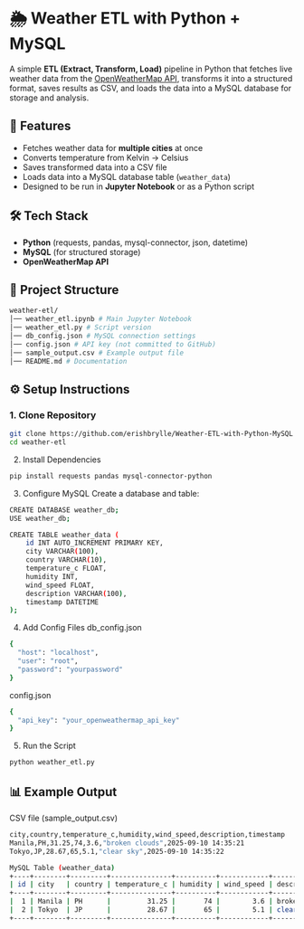 # 🌦 Weather ETL with Python + MySQL

A simple **ETL (Extract, Transform, Load)** pipeline in Python that fetches live weather data from the [OpenWeatherMap API](https://openweathermap.org/), transforms it into a structured format, saves results as CSV, and loads the data into a MySQL database for storage and analysis.

## 📌 Features
- Fetches weather data for **multiple cities** at once
- Converts temperature from Kelvin → Celsius
- Saves transformed data into a CSV file
- Loads data into a MySQL database table (`weather_data`)
- Designed to be run in **Jupyter Notebook** or as a Python script

## 🛠 Tech Stack
- **Python** (requests, pandas, mysql-connector, json, datetime)
- **MySQL** (for structured storage)
- **OpenWeatherMap API**

## 📂 Project Structure
```bash
weather-etl/
│── weather_etl.ipynb # Main Jupyter Notebook
│── weather_etl.py # Script version
│── db_config.json # MySQL connection settings
│── config.json # API key (not committed to GitHub)
│── sample_output.csv # Example output file
│── README.md # Documentation
```

## ⚙️ Setup Instructions

### 1. Clone Repository
```bash
git clone https://github.com/erishbrylle/Weather-ETL-with-Python-MySQL
cd weather-etl
```

2. Install Dependencies
```bash
pip install requests pandas mysql-connector-python
```

3. Configure MySQL
Create a database and table:
```bash
CREATE DATABASE weather_db;
USE weather_db;

CREATE TABLE weather_data (
    id INT AUTO_INCREMENT PRIMARY KEY,
    city VARCHAR(100),
    country VARCHAR(10),
    temperature_c FLOAT,
    humidity INT,
    wind_speed FLOAT,
    description VARCHAR(100),
    timestamp DATETIME
);
```
4. Add Config Files
db_config.json
```bash
{
  "host": "localhost",
  "user": "root",
  "password": "yourpassword"
}
```
config.json
```bash
{
  "api_key": "your_openweathermap_api_key"
}
```
5. Run the Script
```bash
python weather_etl.py
```

## 📊 Example Output
CSV file (sample_output.csv)
```bash
city,country,temperature_c,humidity,wind_speed,description,timestamp
Manila,PH,31.25,74,3.6,"broken clouds",2025-09-10 14:35:21
Tokyo,JP,28.67,65,5.1,"clear sky",2025-09-10 14:35:22
```

```bash
MySQL Table (weather_data)
+----+--------+---------+---------------+----------+------------+----------------+---------------------+
| id | city   | country | temperature_c | humidity | wind_speed | description    | timestamp           |
+----+--------+---------+---------------+----------+------------+----------------+---------------------+
|  1 | Manila | PH      |         31.25 |       74 |        3.6 | broken clouds  | 2025-09-10 14:35:21 |
|  2 | Tokyo  | JP      |         28.67 |       65 |        5.1 | clear sky      | 2025-09-10 14:35:22 |
+----+--------+---------+---------------+----------+------------+----------------+---------------------+
